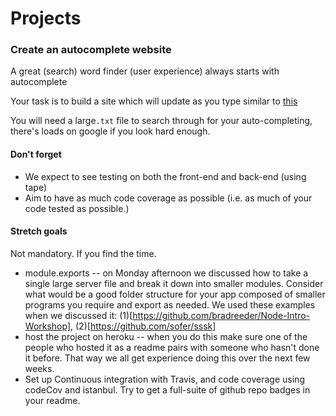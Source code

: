 # Projects
### Create an autocomplete website
A great (search) word finder (user experience) always starts with autocomplete

Your task is to build a site which will update as you type similar to [this](https://github.com/dwyl/autocomplete)

You will need a large```.txt``` file to search through for your auto-completing, there's loads on google if you look hard enough.

#### Don't forget
*  We expect to see testing on both the front-end and back-end (using tape)
*  Aim to have as much code coverage as possible (i.e. as much of your code tested as possible.)

#### Stretch goals

Not mandatory. If you find the time. 

* module.exports -- on Monday afternoon we discussed how to take a single large server file and break it down into smaller modules. Consider what would be a good folder structure for your app composed of smaller programs you require and export as needed. We used these examples when we discussed it: (1)[https://github.com/bradreeder/Node-Intro-Workshop], (2)[https://github.com/sofer/sssk]
* host the project on heroku -- when you do this make sure one of the people who hosted it as a readme pairs with someone who hasn't done it before. That way we all get experience doing this over the next few weeks.
* Set up Continuous integration with Travis, and code coverage using codeCov and istanbul. Try to get a full-suite of github repo badges in your readme.